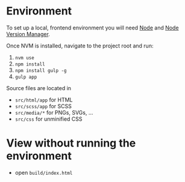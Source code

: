 # Environment

To set up a local, frontend environment you will need [Node](https://nodejs.org/en/) and [Node Version Manager](https://github.com/creationix/nvm#node-version-manager---).

Once NVM is installed, navigate to the project root and run:

1. ```nvm use```
2. ```npm install```
3. ```npm install gulp -g```
4. ```gulp app```

Source files are located in

* ```src/html/app``` for HTML
* ```src/scss/app``` for SCSS
* ```src/media/*``` for PNGs, SVGs, ...
* ```src/css``` for unminified CSS


# View without running the environment

* open ```build/index.html```
